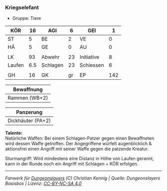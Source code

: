 ### Kriegselefant  
- Gruppe: Tiere  

| KÖR | 16 | AGI | 6 | GEI | 1 |
| --- | --- | --- | --- | --- | --- |
| ST | 5 | BE | 2 | VE | 0 |
| HÄ | 5 | GE | 0 | AU | 0 |
|  |  |  |  |  |  |
| LK | 93 | Abwehr | 23 | Initiative | 8 |
| Laufen | 6.5 | Schlagen | 23 | Schiessen | 6 |
|  |  |  |  |  |  |
| GH | 16 | GK | gr | EP | 142 |


| Bewaffnung |
| --- |
| Rammen (WB+2) |


| Panzerung |
| --- |
| Dickhäuter (PA+2) |


**Talente:**  
Natürliche Waffen: Bei einem Schlagen-Patzer gegen einen Bewaffneten wird dessen Waffe getroffen. Der Angegriffene würfelt augenblicklich & aktionsfrei einen Angriff mit seiner Waffe gegen die patzende Kreatur.

Sturmangriff: Wird mindestens eine Distanz in Höhe von Laufen gerannt, kann in der Runde noch ein Angriff mit Schlagen + KÖR erfolgen.





___
*Fanwerk für [Dungeonslayers](https://www.dungeonslayers.net/) (C) Christian Kennig | Quelle: Dungeonslayers Basisbox | Lizenz: [CC-BY-NC-SA 4.0](https://creativecommons.org/licenses/by-nc-sa/4.0/deed.de)*